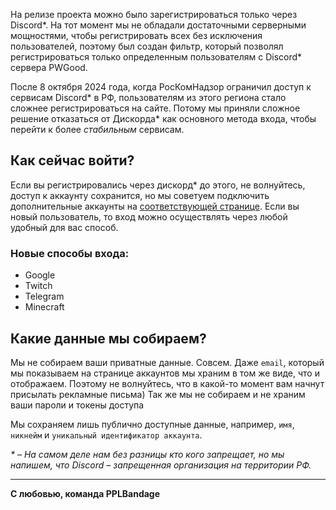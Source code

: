 На релизе проекта можно было зарегистрироваться только через Discord*. На тот момент мы не обладали достаточными серверными мощностями, чтобы регистрировать всех без исключения пользователей, поэтому был создан фильтр, который позволял регистрироваться только определенным пользователям с Discord* сервера PWGood.    

После 8 октября 2024 года, когда РосКомНадзор ограничил доступ к сервисам Discord* в РФ, пользователям из этого региона стало сложнее регистрироваться на сайте. Потому мы приняли сложное решение отказаться от Дискорда* как основного метода входа, чтобы перейти к более *стабильным* сервисам.

## Как сейчас войти?
Если вы регистрировались через дискорд* до этого, не волнуйтесь, доступ к аккаунту сохранится, но мы советуем подключить дополнительные аккаунты на [соответствующей странице](/me/accounts). Если вы новый пользователь, то вход можно осуществлять через любой удобный для вас способ.

### Новые способы входа:
- Google
- Twitch
- Telegram
- Minecraft

## Какие данные мы собираем?
Мы не собираем ваши приватные данные. Совсем. Даже `email`, который мы показываем на странице аккаунтов мы храним в том же виде, что и отображаем. Поэтому не волнуйтесь, что в какой-то момент вам начнут присылать рекламные письма)
Так же мы не собираем и не храним ваши пароли и токены доступа

Мы сохраняем лишь публично доступные данные, например, `имя`, `никнейм` и `уникальный идентификатор аккаунта`.

*\* – На самом деле нам без разницы кто кого запрещает, но мы напишем, что Discord – запрещенная организация на территории РФ.*

---
**С любовью, команда PPLBandage** <Emote name="peepoLove"></Emote>